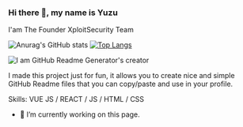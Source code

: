 ### Hi there 👋, my name is Yuzu
I'am The Founder XploitSecurity Team

![Anurag's GitHub stats](https://github-readme-stats.vercel.app/api?username=yon3zu&show_icons=true&theme=radical)
[![Top Langs](https://github-readme-stats.vercel.app/api/top-langs/?username=yon3zu&layout=compact&theme=radical)](https://github.com/yon3zu/github-readme-stats)

![I am GitHub Readme Generator's creator](https://arturssmirnovs.github.io/github-profile-readme-generator/images/banner.png)

I made this project just for fun, it allows you to create nice and simple GitHub Readme files that you can copy/paste and use in your profile.

Skills: VUE JS / REACT / JS / HTML / CSS

- 🔭 I’m currently working on this page. 
